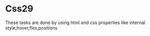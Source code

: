 # Css29
These tasks are done by using html and css properties like internal style,hover,flex,positions
